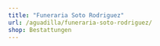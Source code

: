 ```yaml
---
title: "Funeraria Soto Rodriguez"
url: /aguadilla/funeraria-soto-rodriguez/
shop: Bestattungen
---
```

